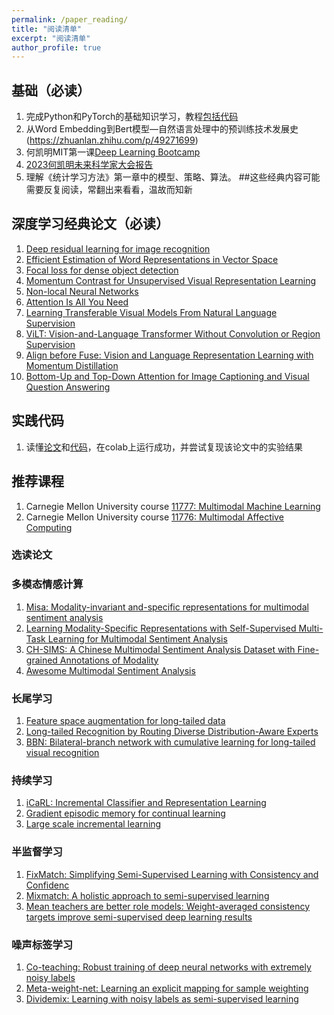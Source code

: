 ```yaml
---
permalink: /paper_reading/
title: "阅读清单"
excerpt: "阅读清单"
author_profile: true
---
```


## 基础（必读）
1. 完成Python和PyTorch的基础知识学习，教程[包括代码](https://tangshusen.me/Dive-into-DL-PyTorch/#/)
2. 从Word Embedding到Bert模型—自然语言处理中的预训练技术发展史(https://zhuanlan.zhihu.com/p/49271699)
3. 何凯明MIT第一课[Deep Learning Bootcamp](https://www.bilibili.com/video/BV1L2421T79K/?spm_id_from=333.337.search-card.all.click&vd_source=e3a52059ce83c50bdf9f1d50424534ed)
4. [2023何凯明未来科学家大会报告](https://www.bilibili.com/video/BV1QN41137qC/?spm_id_from=333.337.search-card.all.click&vd_source=e3a52059ce83c50bdf9f1d50424534ed)
5. 理解《统计学习方法》第一章中的模型、策略、算法。
##这些经典内容可能需要反复阅读，常翻出来看看，温故而知新

## 深度学习经典论文（必读）

1. [Deep residual learning for image recognition](https://openaccess.thecvf.com/content_cvpr_2016/papers/He_Deep_Residual_Learning_CVPR_2016_paper.pdf)
2. [Efficient Estimation of Word Representations in Vector Space](https://openreview.net/forum?id=idpCdOWtqXd60)
3. [Focal loss for dense object detection](https://openaccess.thecvf.com/content_ICCV_2017/papers/Lin_Focal_Loss_for_ICCV_2017_paper.pdf)
4. [Momentum Contrast for Unsupervised Visual Representation Learning](https://openaccess.thecvf.com/content_CVPR_2020/papers/He_Momentum_Contrast_for_Unsupervised_Visual_Representation_Learning_CVPR_2020_paper.pdf)
5. [Non-local Neural Networks](https://openaccess.thecvf.com/content_cvpr_2018/papers/Wang_Non-Local_Neural_Networks_CVPR_2018_paper.pdf)
6. [Attention Is All You Need](https://proceedings.neurips.cc/paper_files/paper/2017/file/3f5ee243547dee91fbd053c1c4a845aa-Paper.pdf)
7. [Learning Transferable Visual Models From Natural Language Supervision](https://proceedings.mlr.press/v139/radford21a/radford21a.pdf)
8. [ViLT: Vision-and-Language Transformer Without Convolution or Region Supervision](https://proceedings.mlr.press/v139/kim21k/kim21k.pdf)
9. [Align before Fuse: Vision and Language Representation Learning with Momentum Distillation](https://proceedings.neurips.cc/paper/2021/file/505259756244493872b7709a8a01b536-Paper.pdf)
10. [Bottom-Up and Top-Down Attention for Image Captioning and Visual Question Answering](https://openaccess.thecvf.com/content_cvpr_2018/CameraReady/1163.pdf)

## 实践代码 
1. 读懂[论文](https://ojs.aaai.org/index.php/AAAI/article/view/17289)和[代码](https://github.com/thuiar/Self-MM/tree/main)，在colab上运行成功，并尝试复现该论文中的实验结果

## 推荐课程
1. Carnegie Mellon University course [11777: Multimodal Machine Learning](https://cmu-multicomp-lab.github.io/mmml-course/fall2023/)
2. Carnegie Mellon University course [11776: Multimodal Affective Computing](http://multicomp.cs.cmu.edu/resources/lti-11776-multimodal-affective-computing/)

### 选读论文

### 多模态情感计算

1. [Misa: Modality-invariant and-specific representations for multimodal sentiment analysis](https://dl.acm.org/doi/pdf/10.1145/3394171.3413678)
2. [Learning Modality-Specific Representations with Self-Supervised Multi-Task Learning for Multimodal Sentiment Analysis](https://ojs.aaai.org/index.php/AAAI/article/view/17289)
3. [CH-SIMS: A Chinese Multimodal Sentiment Analysis Dataset with Fine-grained Annotations of Modality](https://aclanthology.org/2020.acl-main.343.pdf)
4. [Awesome Multimodal Sentiment Analysis](https://github.com/thuiar/AWESOME-MSA)

### 长尾学习

1. [Feature space augmentation for long-tailed data](https://arxiv.org/pdf/2008.03673)
2. [Long-tailed Recognition by Routing Diverse Distribution-Aware Experts](https://arxiv.org/pdf/2010.01809)
3. [BBN: Bilateral-branch network with cumulative learning for long-tailed visual recognition](https://openaccess.thecvf.com/content_CVPR_2020/papers/Zhou_BBN_Bilateral-Branch_Network_With_Cumulative_Learning_for_Long-Tailed_Visual_Recognition_CVPR_2020_paper.pdf)

### 持续学习

1. [iCaRL: Incremental Classifier and Representation Learning](https://openaccess.thecvf.com/content_cvpr_2017/papers/Rebuffi_iCaRL_Incremental_Classifier_CVPR_2017_paper.pdf)
1. [Gradient episodic memory for continual learning](https://proceedings.neurips.cc/paper/2017/file/f87522788a2be2d171666752f97ddebb-Paper.pdf)
1. [Large scale incremental learning](http://openaccess.thecvf.com/content_CVPR_2019/papers/Wu_Large_Scale_Incremental_Learning_CVPR_2019_paper.pdf)

### 半监督学习

1. [FixMatch: Simplifying Semi-Supervised Learning with Consistency and Confidenc](https://proceedings.neurips.cc/paper/2020/file/06964dce9addb1c5cb5d6e3d9838f733-Paper.pdf)
1. [Mixmatch: A holistic approach to semi-supervised learning](https://proceedings.neurips.cc/paper/2019/file/1cd138d0499a68f4bb72bee04bbec2d7-Paper.pdf)
1. [Mean teachers are better role models: Weight-averaged consistency targets improve semi-supervised deep learning results](https://proceedings.neurips.cc/paper/2017/file/68053af2923e00204c3ca7c6a3150cf7-Paper.pdf)

### 噪声标签学习

1. [Co-teaching: Robust training of deep neural networks with extremely noisy labels](https://proceedings.neurips.cc/paper/2018/file/a19744e268754fb0148b017647355b7b-Paper.pdf)
1. [Meta-weight-net: Learning an explicit mapping for sample weighting](https://proceedings.neurips.cc/paper/2019/file/e58cc5ca94270acaceed13bc82dfedf7-Paper.pdf)
1. [Dividemix: Learning with noisy labels as semi-supervised learning](https://arxiv.org/pdf/2002.07394.pdf%C3%AF%C2%BC%E2%80%B0%C3%A3%E2%82%AC%E2%80%9A)



